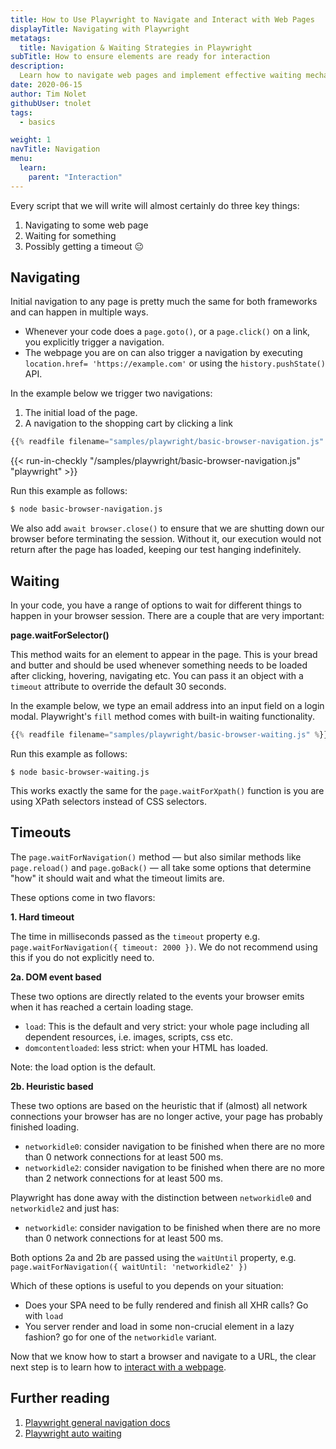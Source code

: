 ```yaml
---
title: How to Use Playwright to Navigate and Interact with Web Pages
displayTitle: Navigating with Playwright
metatags:
  title: Navigation & Waiting Strategies in Playwright
subTitle: How to ensure elements are ready for interaction
description:
  Learn how to navigate web pages and implement effective waiting mechanisms. A guide ideal for developers looking to refine their automation scripts.
date: 2020-06-15
author: Tim Nolet
githubUser: tnolet
tags:
  - basics

weight: 1
navTitle: Navigation
menu:
  learn:
    parent: "Interaction"
---
```


Every script that we will write will almost certainly do three key things:
1. Navigating to some web page
2. Waiting for something
3. Possibly getting a timeout 😐

<!-- more -->

## Navigating

Initial navigation to any page is pretty much the same for both frameworks and can happen in multiple ways.

- Whenever your code does a `page.goto()`, or a `page.click()` on a link, you explicitly trigger a navigation.
- The webpage you are on can also trigger a navigation by executing `location.href= 'https://example.com'` or using the
`history.pushState()` API.

In the example below we trigger two navigations:

1. The initial load of the page.
2. A navigation to the shopping cart by clicking a link

```js
{{% readfile filename="samples/playwright/basic-browser-navigation.js" %}}
```
{{< run-in-checkly "/samples/playwright/basic-browser-navigation.js" "playwright"  >}}

Run this example as follows:
```sh
$ node basic-browser-navigation.js
```


We also add `await browser.close()` to ensure that we are shutting down our browser before terminating the session.
Without it, our execution would not return after the page has loaded, keeping our test hanging indefinitely.

## Waiting

In your code, you have a range of options to wait for different things to happen in your browser session. There are a couple
that are very important:

**page.waitForSelector()**

This method waits for an element to appear in the page. This is your bread and butter and should be used whenever something
needs to be loaded after clicking, hovering, navigating etc. You can pass it an object with a `timeout` attribute
to override the default 30 seconds.

In the example below, we type an email address into an input field on a login modal. Playwright's `fill` method comes with built-in waiting functionality.

```js
{{% readfile filename="samples/playwright/basic-browser-waiting.js" %}}
```
Run this example as follows:

```shell script
$ node basic-browser-waiting.js
```


This works exactly the same for the `page.waitForXpath()` function is you are using XPath selectors instead of CSS selectors.



## Timeouts

The `page.waitForNavigation()` method — but also similar methods like `page.reload()` and `page.goBack()` — all take some
options that determine "how" it should wait and what the timeout limits are.

These options come in two flavors:

**1. Hard timeout**

The time in milliseconds passed as the `timeout` property e.g.
`page.waitForNavigation({ timeout: 2000 })`. We do not recommend
using this if you do not explicitly need to.

**2a. DOM event based**

These two options are directly related to the events your browser emits when it has reached a certain loading stage.


- `load`: This is the default and very strict: your whole page including all dependent resources, i.e. images, scripts, css etc.
- `domcontentloaded`: less strict: when your HTML has loaded.

Note: the load option is the default.

**2b. Heuristic based**

These two options are based on the heuristic that if (almost) all network connections your browser has are no longer active,
your page has probably finished loading.

- `networkidle0`: consider navigation to be finished when there are no more than 0 network connections for at least 500 ms.
- `networkidle2`: consider navigation to be finished when there are no more than 2 network connections for at least 500 ms.

Playwright has done away with the distinction between `networkidle0` and `networkidle2` and just has:

- `networkidle`: consider navigation to be finished when there are no more than 0 network connections for at least 500 ms.

Both options 2a and 2b are passed using the `waitUntil` property, e.g. `page.waitForNavigation({ waitUntil: 'networkidle2' })`

Which of these options is useful to you depends on your situation:

- Does your SPA need to be fully rendered and finish all XHR calls? Go with `load`
- You server render and load in some non-crucial element in a lazy fashion? go for one of the `networkidle` variant.


Now that we know how to start a browser and navigate to a URL, the clear next step is to learn how to [interact with a webpage](/learn/playwright/clicking-typing-hovering/).

## Further reading
1. [Playwright general navigation docs](https://playwright.dev/docs/navigations)
2. [Playwright auto waiting](/learn/playwright/interaction/waits/)
